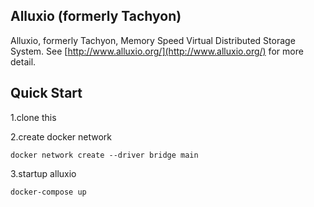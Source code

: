 ## Alluxio (formerly Tachyon)

Alluxio, formerly Tachyon, Memory Speed Virtual Distributed Storage System. See [http://www.alluxio.org/](http://www.alluxio.org/) for more detail.


## Quick Start 

1.clone this

2.create docker network

```
docker network create --driver bridge main
```

3.startup alluxio

```
docker-compose up
```
